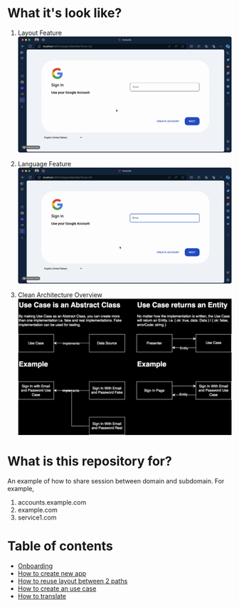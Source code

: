 # What it's look like?

1. Layout Feature
   ![Accounts Layout](./docs/accounts-layout.gif)

2. Language Feature
   ![Language Component](./docs/language-component.gif)

3. Clean Architecture Overview
   ![Clean Architecture Overview](./docs/clean-architecture-overview.svg)

# What is this repository for?

An example of how to share session between domain and subdomain. For example,

1. accounts.example.com
2. example.com
3. service1.com

# Table of contents

- [Onboarding](./docs/onboarding.md)
- [How to create new app](./docs/how-to-create-new-app.md)
- [How to reuse layout between 2 paths](./docs/how-to-reuse-layout-between-2-paths.md)
- [How to create an use case](./docs/how-to-create-an-use-case.md)
- [How to translate](./docs/how-to-translate.md)
